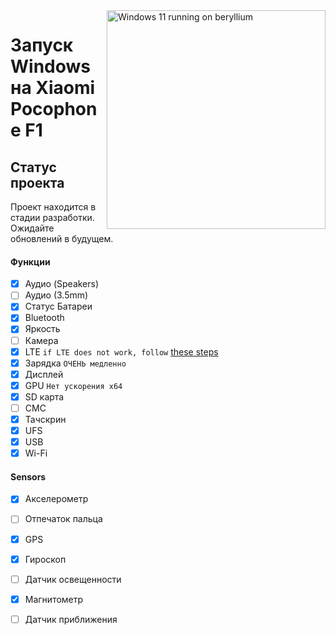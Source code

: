 <img align="right" src="https://github.com/n00b69/woa-beryllium/blob/main/beryllium.png" width="350" alt="Windows 11 running on beryllium">

# Запуск Windows на Xiaomi Pocophone F1

## Статус проекта 
Проект находится в стадии разработки. Ожидайте обновлений в будущем.

#### Функции 
- [X] Аудио (Speakers)
- [ ] Аудио (3.5mm)
- [X] Статус Батареи
- [x] Bluetooth
- [x] Яркость
- [ ] Камера
- [x] LTE ```if LTE does not work, follow``` [these steps](troubleshooting-ru.md#lte-in-windows-does-not-work)
- [x] Зарядка ```ОЧЕНЬ медленно```
- [x] Дисплей
- [x] GPU  ```Нет ускорения x64```
- [x] SD карта
- [ ] СМС
- [x] Тачскрин
- [x] UFS
- [x] USB
- [x] Wi-Fi

#### Sensors
- [x] Акселерометр
- [ ] Отпечаток пальца
- [x] GPS
- [x] Гироскоп
- [ ] Датчик освещенности
- [x] Магнитометр
- [ ] Датчик приближения 






